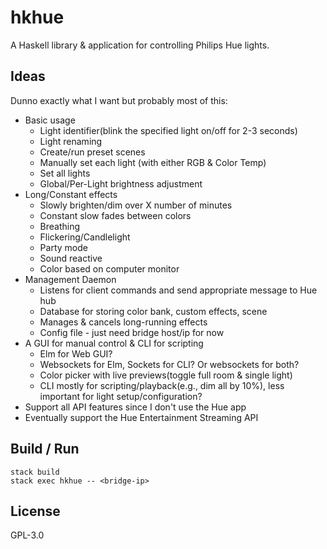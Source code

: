 # hkhue

A Haskell library & application for controlling Philips Hue lights.


## Ideas

Dunno exactly what I want but probably most of this:

* Basic usage
  * Light identifier(blink the specified light on/off for 2-3 seconds)
  * Light renaming
  * Create/run preset scenes
  * Manually set each light (with either RGB & Color Temp)
  * Set all lights
  * Global/Per-Light brightness adjustment
* Long/Constant effects
  * Slowly brighten/dim over X number of minutes
  * Constant slow fades between colors
  * Breathing
  * Flickering/Candlelight
  * Party mode
  * Sound reactive
  * Color based on computer monitor
* Management Daemon
  * Listens for client commands and send appropriate message to Hue hub
  * Database for storing color bank, custom effects, scene
  * Manages & cancels long-running effects
  * Config file - just need bridge host/ip for now
* A GUI for manual control & CLI for scripting
  * Elm for Web GUI?
  * Websockets for Elm, Sockets for CLI? Or websockets for both?
  * Color picker with live previews(toggle full room & single light)
  * CLI mostly for scripting/playback(e.g., dim all by 10%), less important for
    light setup/configuration?
* Support all API features since I don't use the Hue app
* Eventually support the Hue Entertainment Streaming API


## Build / Run

```
stack build
stack exec hkhue -- <bridge-ip>
```


## License

GPL-3.0
